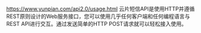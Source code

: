 https://www.yunpian.com/api2.0/usage.html
云片短信API是使用HTTP并遵循REST原则设计的Web服务接口，您可以使用几乎任何客户端和任何编程语言与REST API进行交互。通过发送简单的HTTP POST请求就可以轻松接入使用。